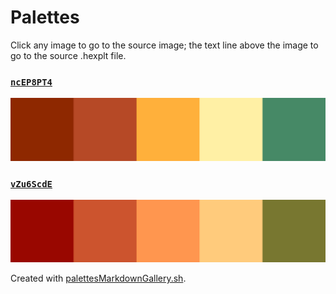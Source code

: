 # Palettes

Click any image to go to the source image; the text line above the image to go to the source .hexplt file.

### [`ncEP8PT4`](ncEP8PT4.hexplt)

[ ![ncEP8PT4.png](ncEP8PT4.png) ](ncEP8PT4.png)

### [`vZu6ScdE`](vZu6ScdE.hexplt)

[ ![vZu6ScdE.png](vZu6ScdE.png) ](vZu6ScdE.png)

Created with [palettesMarkdownGallery.sh](https://github.com/earthbound19/_ebDev/blob/master/scripts/palettesMarkdownGallery.sh).